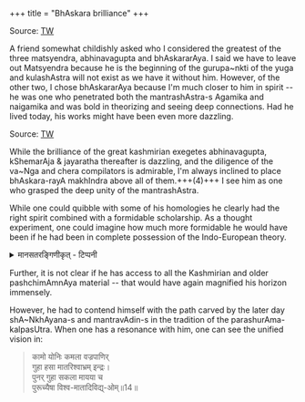 +++
title = "BhAskara brilliance"
+++

Source: [TW](https://x.com/blog_supplement/status/1938807347595391240)

A friend somewhat childishly asked who I considered the greatest of the three matsyendra, abhinavagupta and bhAskararAya. I said we have to leave out Matsyendra because he is the beginning of the gurupa~nkti of the yuga and kulashAstra will not exist as we have it without him. However, of the other two, I chose bhAskararAya because I'm much closer to him in spirit -- he was one who penetrated both the mantrashAstra-s Agamika and naigamika and was bold in theorizing and seeing deep connections. Had he lived today, his works might have been even more dazzling.

Source: [TW](https://x.com/blog_supplement/status/1824684780828471623)

While the brilliance of the great kashmirian exegetes abhinavagupta, kShemarAja & jayaratha thereafter is dazzling, and the diligence of the va~Nga and chera compilators is admirable, I'm always inclined to place bhAskara-rayA makhIndra above all of them.+++(4)+++ I see him as one who grasped the deep unity of the mantrashAstra. 

While one could quibble with some of his homologies he clearly had the right spirit combined with a formidable scholarship. As a thought experiment, one could imagine how much more formidable he would have been if he had been in complete possession of the Indo-European theory. 

<details><summary>मानसतरङ्गिणीकृत् - टिप्पनी</summary>

If you subscribe to nonsense like OIT then don't bother. What is meant by the IE theory is the monophyly of the IEans, the reconstruction of earlier unified stages of IE lineage (e.g. I-Ir, B-Sl etc) in terms of language & their corresponding unified religious practice and world view. IMO that would have offered ways of understanding the emergence & evolution of the mantra-shAstra as an integral aspect of the IE tradition
</details>


Further, it is not clear if he has access to all the Kashmirian and older pashchimAmnAya material -- that would have again magnified his horizon immensely. 

However, he had to contend himself with the path carved by the later day shA~NkhAyana-s and mantravAdin-s in the tradition of the parashurAma-kalpasUtra. When one has a resonance with him, one can see the unified vision in:

> कामो योनिः कमला वज्रपाणिर्  
गुहा हसा मातरिश्वाभ्रम् इन्द्रः।  
पुनर् गुहा सकला मायया च  
पुरूच्यैषा विश्व-मातादिविद्य्-ओम्॥14॥

